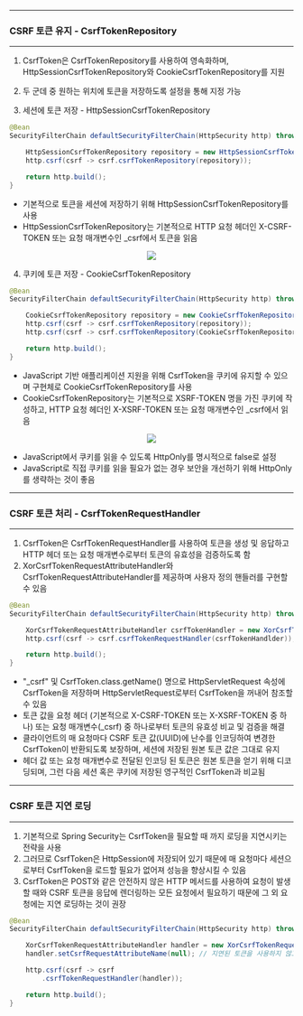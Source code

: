 -----
### CSRF 토큰 유지 - CsrfTokenRepository
-----
1. CsrfToken은 CsrfTokenRepository를 사용하여 영속화하며, HttpSessionCsrfTokenRepository와 CookieCsrfTokenRepository를 지원
2. 두 군데 중 원하는 위치에 토큰을 저장하도록 설정을 통해 지정 가능

3. 세션에 토큰 저장 - HttpSessionCsrfTokenRepository
```java
@Bean
SecurityFilterChain defaultSecurityFilterChain(HttpSecurity http) throws Exception {

    HttpSessionCsrfTokenRepository repository = new HttpSessionCsrfTokenRepository();
    http.csrf(csrf -> csrf.csrfTokenRepository(repository));

    return http.build();
}
```
  - 기본적으로 토큰을 세션에 저장하기 위해 HttpSessionCsrfTokenRepository를 사용
  - HttpSessionCsrfTokenRepository는 기본적으로 HTTP 요청 헤더인 X-CSRF-TOKEN 또는 요청 매개변수인 _csrf에서 토큰을 읽음
<div align="center">
<img src="https://github.com/user-attachments/assets/8e836094-34b2-458f-b034-3292b2f8143d">
</div>

4. 쿠키에 토큰 저장 - CookieCsrfTokenRepository
```java
@Bean
SecurityFilterChain defaultSecurityFilterChain(HttpSecurity http) throws Exception {

    CookieCsrfTokenRepository repository = new CookieCsrfTokenRepository();
    http.csrf(csrf -> csrf.csrfTokenRepository(repository));
    http.csrf(csrf -> csrf.csrfTokenRepository(CookieCsrfTokenRepository.withHttpOnlyFalse());

    return http.build();
}
```
  - JavaScript 기반 애플리케이션 지원을 위해 CsrfToken을 쿠키에 유지할 수 있으며 구현체로 CookieCsrfTokenRepository를 사용
  - CookieCsrfTokenRepository는 기본적으로 XSRF-TOKEN 명을 가진 쿠키에 작성하고, HTTP 요청 헤더인 X-XSRF-TOKEN 또는 요청 매개변수인 _csrf에서 읽음
<div align="center">
<img src="https://github.com/user-attachments/assets/648ba454-8898-4ccf-80f0-8bf0037a3007">
</div>

  - JavaScript에서 쿠키를 읽을 수 있도록 HttpOnly를 명시적으로 false로 설정
  - JavaScript로 직접 쿠키를 읽을 필요가 없는 경우 보안을 개선하기 위해 HttpOnly를 생략하는 것이 좋음

-----
### CSRF 토큰 처리 - CsrfTokenRequestHandler
-----
1. CsrfToken은 CsrfTokenRequestHandler를 사용하여 토큰을 생성 및 응답하고 HTTP 헤더 또는 요청 매개변수로부터 토큰의 유효성을 검증하도록 함
2. XorCsrfTokenRequestAttributeHandler와 CsrfTokenRequestAttributeHandler를 제공하며 사용자 정의 핸들러를 구현할 수 있음
```java
@Bean
SecurityFilterChain defaultSecurityFilterChain(HttpSecurity http) throws Exception {

    XorCsrfTokenRequestAttributeHandler csrfTokenHandler = new XorCsrfTokenRequestAttributeHandler();
    http.csrf(csrf -> csrf.csrfTokenRequestHandler(csrfTokenHandlder));

    return http.build();
}
```

  - "_csrf" 및 CsrfToken.class.getName() 명으로 HttpServletRequest 속성에 CsrfToken을 저장하며 HttpServletRequest로부터 CsrfToken을 꺼내어 참조할 수 있음
  - 토큰 값을 요청 헤더 (기본적으로 X-CSRF-TOKEN 또는 X-XSRF-TOKEN 중 하나) 또는 요청 매개변수(_csrf) 중 하나로부터 토큰의 유효성 비교 및 검증을 해결
  - 클라이언트의 매 요청마다 CSRF 토큰 값(UUID)에 난수를 인코딩하여 변경한 CsrfToken이 반환되도록 보장하며, 세션에 저장된 원본 토큰 값은 그대로 유지
  - 헤더 값 또는 요청 매개변수로 전달된 인코딩 된 토큰은 원본 토큰을 얻기 위해 디코딩되며, 그런 다음 세션 혹은 쿠키에 저장된 영구적인 CsrfToken과 비교됨

-----
### CSRF 토큰 지연 로딩
-----
1. 기본적으로 Spring Security는 CsrfToken을 필요할 때 까지 로딩을 지연시키는 전략을 사용
2. 그러므로 CsrfToken은 HttpSession에 저장되어 있기 때문에 매 요청마다 세션으로부터 CsrfToken을 로드할 필요가 없어져 성능을 향상시킬 수 있음
3. CsrfToken은 POST와 같은 안전하지 않은 HTTP 메서드를 사용하여 요청이 발생할 때와 CSRF 토큰을 응답에 렌더링하는 모든 요청에서 필요하기 때문에 그 외 요청에는 지연 로딩하는 것이 권장
```java
@Bean
SecurityFilterChain defaultSecurityFilterChain(HttpSecurity http) throws Exception {

    XorCsrfTokenRequestAttributeHandler handler = new XorCsrfTokenRequestAttributeHandler();
    handler.setCsrfRequestAttributeName(null); // 지연된 토큰을 사용하지 않고 CsrfToken을 매 요청마다 로드

    http.csrf(csrf -> csrf
        .csrfTokenRequestHandler(handler));

    return http.build();
}
```
